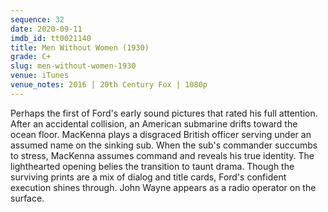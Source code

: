 ```yaml
---
sequence: 32
date: 2020-09-11
imdb_id: tt0021140
title: Men Without Women (1930)
grade: C+
slug: men-without-women-1930
venue: iTunes
venue_notes: 2016 | 20th Century Fox | 1080p
---
```


Perhaps the first of Ford's early sound pictures that rated his full attention. After an accidental collision, an American submarine drifts toward the ocean floor. MacKenna plays a disgraced British officer serving under an assumed name on the sinking sub. When the sub's commander succumbs to stress, MacKenna assumes command and reveals his true identity. The lighthearted opening belies the transition to taunt drama. Though the surviving prints are a mix of dialog and title cards, Ford's confident execution shines through. John Wayne appears as a radio operator on the surface.

